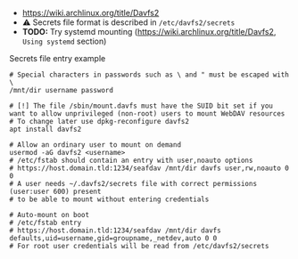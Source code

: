 * https://wiki.archlinux.org/title/Davfs2
* :warning: Secrets file format is described in `/etc/davfs2/secrets`
* **TODO:** Try systemd mounting (https://wiki.archlinux.org/title/Davfs2, `Using systemd` section)

Secrets file entry example
```
# Special characters in passwords such as \ and " must be escaped with \
/mnt/dir username password
```

```shell
# [!] The file /sbin/mount.davfs must have the SUID bit set if you want to allow unprivileged (non-root) users to mount WebDAV resources
# To change later use dpkg-reconfigure davfs2
apt install davfs2

# Allow an ordinary user to mount on demand
usermod -aG davfs2 <username>
# /etc/fstab should contain an entry with user,noauto options 
# https://host.domain.tld:1234/seafdav /mnt/dir davfs user,rw,noauto 0 0
# A user needs ~/.davfs2/secrets file with correct permissions (user:user 600) present
# to be able to mount without entering credentials

# Auto-mount on boot
# /etc/fstab entry
# https://host.domain.tld:1234/seafdav /mnt/dir davfs defaults,uid=username,gid=groupname,_netdev,auto 0 0
# For root user credentials will be read from /etc/davfs2/secrets
```
